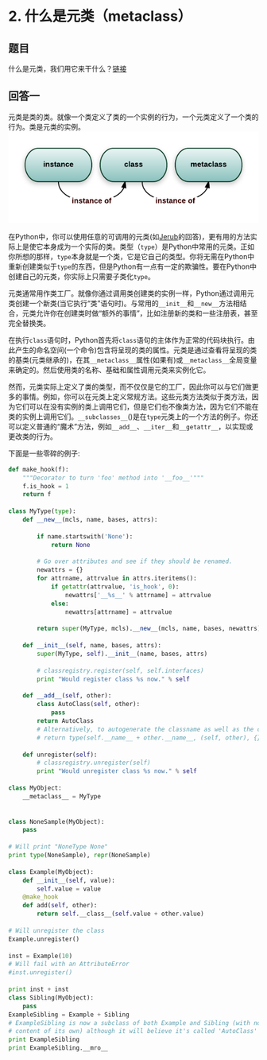 # 2. 什么是元类（metaclass）
## 题目
什么是元类，我们用它来干什么？[链接](https://stackoverflow.com/questions/100003/what-are-metaclasses-in-python)

## 回答一
元类是类的类。就像一个类定义了类的一个实例的行为，一个元类定义了一个类的行为。类是元类的实例。
![](image/2.metaclass.png)

在Python中，你可以使用任意的可调用的元类(如[Jerub](https://stackoverflow.com/questions/100003/what-is-a-metaclass-in-python/100037#100037)的回答)，更有用的方法实际上是使它本身成为一个实际的类。类型（`type`）是Python中常用的元类。正如你所想的那样，`type`本身就是一个类，它是它自己的类型。你将无需在Python中重新创建类似于`type`的东西，但是Python有一点有一定的欺骗性。要在Python中创建自己的元类，你实际上只需要子类化`type`。

元类通常用作类工厂。就像你通过调用类创建类的实例一样，Python通过调用元类创建一个新类(当它执行“类”语句时)。与常用的`__init__`和`__new__`方法相结合，元类允许你在创建类时做“额外的事情”，比如注册新的类和一些注册表，甚至完全替换类。

在执行`class`语句时，Python首先将`class`语句的主体作为正常的代码块执行。由此产生的命名空间(一个命令)包含将呈现的类的属性。元类是通过查看将呈现的类的基类(元类继承的)，在其`__metaclass__`属性(如果有)或`__metaclass__`全局变量来确定的。然后使用类的名称、基础和属性调用元类来实例化它。

然而，元类实际上定义了类的类型，而不仅仅是它的工厂，因此你可以与它们做更多的事情。例如，你可以在元类上定义常规方法。这些元类方法类似于类方法，因为它们可以在没有实例的类上调用它们，但是它们也不像类方法，因为它们不能在类的实例上调用它们。`__subclasses__`()是在`type`元类上的一个方法的例子。你还可以定义普通的“魔术”方法，例如`__add__`、`__iter__`和`__getattr__`，以实现或更改类的行为。

下面是一些零碎的例子:

```python
def make_hook(f):
    """Decorator to turn 'foo' method into '__foo__'"""
    f.is_hook = 1
    return f

class MyType(type):
    def __new__(mcls, name, bases, attrs):

        if name.startswith('None'):
            return None

        # Go over attributes and see if they should be renamed.
        newattrs = {}
        for attrname, attrvalue in attrs.iteritems():
            if getattr(attrvalue, 'is_hook', 0):
                newattrs['__%s__' % attrname] = attrvalue
            else:
                newattrs[attrname] = attrvalue

        return super(MyType, mcls).__new__(mcls, name, bases, newattrs)

    def __init__(self, name, bases, attrs):
        super(MyType, self).__init__(name, bases, attrs)

        # classregistry.register(self, self.interfaces)
        print "Would register class %s now." % self

    def __add__(self, other):
        class AutoClass(self, other):
            pass
        return AutoClass
        # Alternatively, to autogenerate the classname as well as the class:
        # return type(self.__name__ + other.__name__, (self, other), {})

    def unregister(self):
        # classregistry.unregister(self)
        print "Would unregister class %s now." % self

class MyObject:
    __metaclass__ = MyType


class NoneSample(MyObject):
    pass

# Will print "NoneType None"
print type(NoneSample), repr(NoneSample)

class Example(MyObject):
    def __init__(self, value):
        self.value = value
    @make_hook
    def add(self, other):
        return self.__class__(self.value + other.value)

# Will unregister the class
Example.unregister()

inst = Example(10)
# Will fail with an AttributeError
#inst.unregister()

print inst + inst
class Sibling(MyObject):
    pass
ExampleSibling = Example + Sibling
# ExampleSibling is now a subclass of both Example and Sibling (with no
# content of its own) although it will believe it's called 'AutoClass'
print ExampleSibling
print ExampleSibling.__mro__
```
